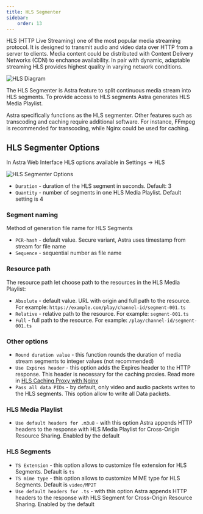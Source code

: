 ```yaml
---
title: HLS Segmenter
sidebar:
    order: 13
---
```


HLS (HTTP Live Streaming) one of the most popular media streaming protocol. It is designed to transmit audio and video data over HTTP from a server to clients. Media content could be distributed with Content Delivery Networks (CDN) to enchance availability. In pair with dynamic, adaptable streaming HLS provides highest quality in varying network conditions.

![HLS Diagram](https://cdn.cesbo.com/help/astra/delivery/http-hls/hls-segmenter/diagram.svg)

The HLS Segmenter is Astra feature to split continuous media stream into HLS segments. To provide access to HLS segments Astra generates HLS Media Playlist.

Astra specifically functions as the HLS segmenter. Other features such as transcoding and caching require additional software. For instance, FFmpeg is recommended for transcoding, while Nginx could be used for caching.

## HLS Segmenter Options

In Astra Web Interface HLS options available in Settings → HLS

![HLS Segmenter Options](https://cdn.cesbo.com/help/astra/delivery/http-hls/hls-segmenter/options.png)

- `Duration` - duration of the HLS segment in seconds. Default: 3
- `Quantity` - number of segments in one HLS Media Playlist. Default setting is 4

### Segment naming

Method of generation file name for HLS Segments

- `PCR-hash` - default value. Secure variant, Astra uses timestamp from stream for file name
- `Sequence` - sequential number as file name

### Resource path

The resource path let choose path to the resources in the HLS Media Playlist:

- `Absolute` - default value. URL with origin and full path to the resource. For example: `https://example.com/play/channel-id/segment-001.ts`
- `Relative` - relative path to the resource. For example: `segment-001.ts`
- `Full` - full path to the resource. For example: `/play/channel-id/segment-001.ts`

### Other options

- `Round duration value` - this function rounds the duration of media stream segments to integer values (not recommended)
- `Use Expires header` - this option adds the Expires header to the HTTP response. This header is necessary for the caching proxies. Read more in [HLS Caching Proxy with Nginx](/en/articles/tools-and-utilities/hls-caching-proxy-with-nginx)
- `Pass all data PIDs` - by default, only video and audio packets writes to the HLS segments. This option allow to write all Data packets.

### HLS Media Playlist

- `Use default headers for .m3u8` - with this option Astra appends HTTP headers to the response with HLS Media Playlist for Cross-Origin Resource Sharing. Enabled by the default

### HLS Segments

- `TS Extension` - this option allows to customize file extension for HLS Segments. Default is `ts`
- `TS mime type` - this option allows to customize MIME type for HLS Segments. Default is `video/MP2T`
- `Use default headers for .ts` - with this option Astra appends HTTP headers to the response with HLS Segment for Cross-Origin Resource Sharing. Enabled by the default
